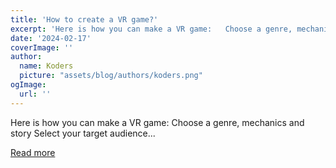 ```yaml
---
title: 'How to create a VR game?'
excerpt: 'Here is how you can make a VR game:   Choose a genre, mechanics and story Select your target audience...'
date: '2024-02-17'
coverImage: ''
author:
  name: Koders
  picture: "assets/blog/authors/koders.png"
ogImage:
  url: ''
---
```


Here is how you can make a VR game:   Choose a genre, mechanics and story Select your target audience...

[Read more](https://dev.to/nandinishinduja/how-to-create-a-vr-game-4nh9)
